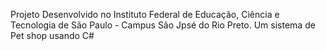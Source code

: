 Projeto Desenvolvido no Instituto Federal de Educação, Ciência e Tecnologia de São Paulo - Campus São Jpsé do Rio Preto.
Um sistema de Pet shop usando C#
